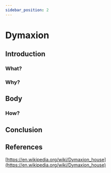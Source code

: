 ```yaml
---
sidebar_position: 2
---
```


# Dymaxion

## Introduction

### What?

### Why?

## Body

### How?

## Conclusion

## References

[https://en.wikipedia.org/wiki/Dymaxion_house](https://en.wikipedia.org/wiki/Dymaxion_house)